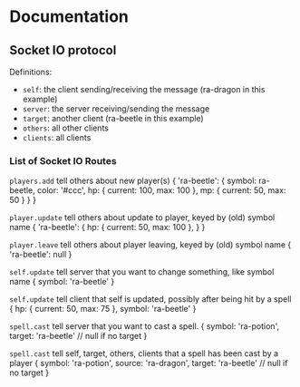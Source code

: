 # Documentation

## Socket IO protocol

Definitions:

- `self`: the client sending/receiving the message (ra-dragon in this example)
- `server`: the server receiving/sending the message
- `target`: another client (ra-beetle in this example)
- `others`: all other clients
- `clients`: all clients

### List of Socket IO Routes

`players.add` tell others about new player(s)
{
	'ra-beetle': {
		symbol: ra-beetle,
		color: '#ccc',
		hp: {
			current: 100,
			max: 100
		},
		mp: {
			current: 50,
			max: 50
		}
	}
}

`player.update` tell others about update to player, keyed by (old) symbol name
{
	'ra-beetle': {
		hp: {
			current: 50,
			max: 100
		},
	}
}

`player.leave` tell others about player leaving, keyed by (old) symbol name
{
	'ra-beetle': null
}

`self.update` tell server that you want to change something, like symbol name
{
	symbol: 'ra-beetle'
}

`self.update` tell client that self is updated, possibly after being hit by a spell
{
	hp: {
		current: 50,
		max: 75
	},
	symbol: 'ra-beetle'
}

`spell.cast` tell server that you want to cast a spell.
{
	symbol: 'ra-potion',
	target: 'ra-beetle' // null if no target
}

`spell.cast` tell self, target, others, clients that a spell has been cast by a player
{
	symbol: 'ra-potion',
	source: 'ra-dragon',
	target: 'ra-beetle' // null if no target
}



